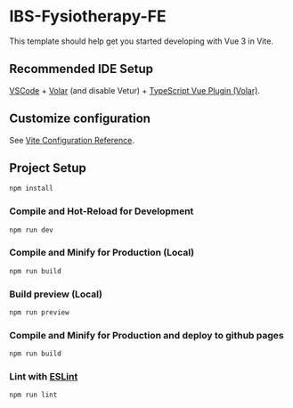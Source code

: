 # IBS-Fysiotherapy-FE

This template should help get you started developing with Vue 3 in Vite.

## Recommended IDE Setup

[VSCode](https://code.visualstudio.com/) + [Volar](https://marketplace.visualstudio.com/items?itemName=Vue.volar) (and disable Vetur) + [TypeScript Vue Plugin (Volar)](https://marketplace.visualstudio.com/items?itemName=Vue.vscode-typescript-vue-plugin).

## Customize configuration

See [Vite Configuration Reference](https://vitejs.dev/config/).

## Project Setup

```sh
npm install
```

### Compile and Hot-Reload for Development

```sh
npm run dev
```

### Compile and Minify for Production (Local)

```sh
npm run build
```

### Build preview (Local)

```sh
npm run preview
```

### Compile and Minify for Production and deploy to github pages
```sh
npm run build
```

### Lint with [ESLint](https://eslint.org/)

```sh
npm run lint
```

